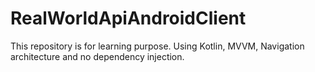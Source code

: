 # RealWorldApiAndroidClient

This repository is for learning purpose.
Using Kotlin, MVVM, Navigation architecture and no dependency injection.
